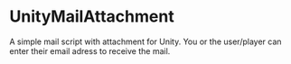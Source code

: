 # UnityMailAttachment
A simple mail script with attachment for Unity. You or the user/player can enter their email adress to receive the mail.
